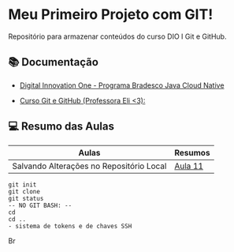 
# Meu Primeiro Projeto com GIT!

Repositório para armazenar conteúdos do curso DIO I Git e GitHub.


## 📚 Documentação
- [Digital Innovation One - Programa Bradesco Java Cloud Native](https://web.dio.me/track/5edf0557-6c91-4aff-86fe-fcd7cb4c4914)

- [Curso Git e GitHub (Professora Eli <3):](https://web.dio.me/track/5edf0557-6c91-4aff-86fe-fcd7cb4c4914)

## 💻 Resumo das Aulas

| Aulas | Resumos|
|-------|--------|
|Salvando Alterações no Repositório Local|[Aula 11](https://web.dio.me/course/406684a4-396d-4160-94b9-ead934e18564/learning/599dd3dd-d189-474f-a55c-22f37b4472da?autoplay=1&back=%2Ftrack%2Fbradesco-java-cloud-native&moduleId=undefined&tab=undefined)

```
git init
git clone
git status
-- NO GIT BASH: --
cd 
cd ..
- sistema de tokens e de chaves SSH
```

Br